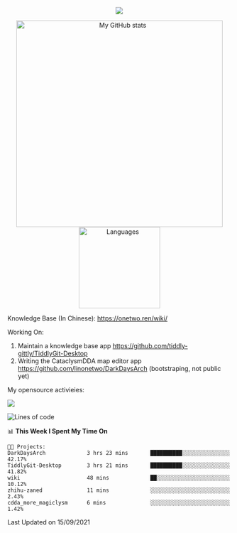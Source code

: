 <a href="https://github.com/linonetwo">
    <p align="center">
        <img src="https://github-profile-trophy.vercel.app/?username=linonetwo&column=7&theme=onedark"/>
    </p>
</a>
<a align="center" href="https://github.com/linonetwo">
  <p align="center">
    <img src="https://github-readme-stats.vercel.app/api?username=linonetwo&show_icons=true&count_private=true" alt="My GitHub stats" width="465"/>
    <img src="https://github-readme-stats.vercel.app/api/top-langs/?username=linonetwo&layout=compact&langs_count=10" alt="Languages" height="183">
  </p>
</a>

Knowledge Base (In Chinese): https://onetwo.ren/wiki/

Working On: 

1. Maintain a knowledge base app https://github.com/tiddly-gittly/TiddlyGit-Desktop
1. Writing the CataclysmDDA map editor app https://github.com/linonetwo/DarkDaysArch (bootstraping, not public yet)

My opensource activieies:

![](https://visitor-badge.glitch.me/badge?page_id=linonetwo.linonetwo)

<!--START_SECTION:waka-->
![Lines of code](https://img.shields.io/badge/From%20Hello%20World%20I%27ve%20Written-2.6%20million%20lines%20of%20code-blue)

📊 **This Week I Spent My Time On** 

```text
🐱‍💻 Projects: 
DarkDaysArch             3 hrs 23 mins       ██████████░░░░░░░░░░░░░░░   42.17% 
TiddlyGit-Desktop        3 hrs 21 mins       ██████████░░░░░░░░░░░░░░░   41.82% 
wiki                     48 mins             ██░░░░░░░░░░░░░░░░░░░░░░░   10.12% 
zhihu-zaned              11 mins             ░░░░░░░░░░░░░░░░░░░░░░░░░   2.43% 
cdda_more_magiclysm      6 mins              ░░░░░░░░░░░░░░░░░░░░░░░░░   1.42%

```


 Last Updated on 15/09/2021
<!--END_SECTION:waka-->

